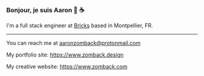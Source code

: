 ### Bonjour, je suis Aaron 👋 ☕️ 

I'm a full stack engineer at [Bricks](https://www.bricks.co/) based in Montpellier, FR.

----------------------------------------------------------------------------------------------------------------------------------------------------------------------------------

You can reach me at aaronzomback@protonmail.com

My portfolio site: https://www.zomback.design

My creative website: https://www.zomback.com

<!--
**aaronzomback/aaronzomback** is a ✨ _special_ ✨ repository because its `README.md` (this file) appears on your GitHub profile.


